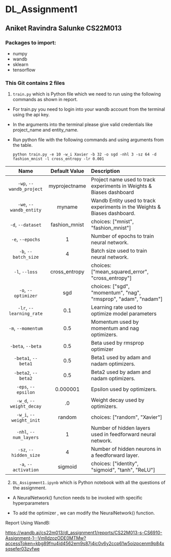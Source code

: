 # DL_Assignment1

## Aniket Ravindra Salunke CS22M013

### Packages to import:
- numpy
- wandb
- sklearn
- tensorflow

### This Git contains 2 files

  1. `train.py` which is Python file which we need to run using the following commands as shown in report.
  - For train.py you need to login into your wandb account from the terminal using the api key.
  - In the arguments into the terminal please give valid credentials like project_name and entity_name.
  - Run python file with the following commands and using arguments from the table.
  
    `python train.py -e 10 -w_i Xavier -b 32 -o sgd -nhl 3 -sz 64 -d fashion_mnist -l cross_entropy -lr 0.001`
     
   |           Name           | Default Value | Description                                                               |
| :----------------------: | :-----------: | :------------------------------------------------------------------------ |
| `-wp`, `--wandb_project` | myprojectname | Project name used to track experiments in Weights & Biases dashboard      |
|  `-we`, `--wandb_entity` |     myname    | Wandb Entity used to track experiments in the Weights & Biases dashboard. |
|     `-d`, `--dataset`    | fashion_mnist | choices:  ["mnist", "fashion_mnist"]                                      |
|     `-e`, `--epochs`     |       1       | Number of epochs to train neural network.                                 |
|   `-b`, `--batch_size`   |       4       | Batch size used to train neural network.                                  |
|      `-l`, `--loss`      | cross_entropy | choices:  ["mean_squared_error", "cross_entropy"]                         |
|    `-o`, `--optimizer`   |      sgd      | choices:  ["sgd", "momentum", "nag", "rmsprop", "adam", "nadam"]          |
| `-lr`, `--learning_rate` |      0.1      | Learning rate used to optimize model parameters                           |
|    `-m`, `--momentum`    |      0.5      | Momentum used by momentum and nag optimizers.                             |
|     `-beta`, `--beta`    |      0.5      | Beta used by rmsprop optimizer                                            |
|    `-beta1`, `--beta1`   |      0.5      | Beta1 used by adam and nadam optimizers.                                  |
|    `-beta2`, `--beta2`   |      0.5      | Beta2 used by adam and nadam optimizers.                                  |
|    `-eps`, `--epsilon`   |    0.000001   | Epsilon used by optimizers.                                               |
| `-w_d`, `--weight_decay` |       .0      | Weight decay used by optimizers.                                          |
|  `-w_i`, `--weight_init` |     random    | choices:  ["random", "Xavier"]                                            |
|  `-nhl`, `--num_layers`  |       1       | Number of hidden layers used in feedforward neural network.               |
|  `-sz`, `--hidden_size`  |       4       | Number of hidden neurons in a feedforward layer.                          |
|   `-a`, `--activation`   |    sigmoid    | choices:  ["identity", "sigmoid", "tanh", "ReLU"]                         |

   
    
  2. `DL_Assignment1.ipynb` which is Python notebook with all the questions of the assignment.
  
  - A NeuralNetwork() function needs to be invoked with specific hyperparameters

  - To add the optimizer , we can modify the NeuralNetwork() function.

Report Using WandB:

https://wandb.ai/cs22m013/dl_assignment1/reports/CS22M013-s-CS6910-Assignment-1--VmlldzozODE0MTMw?accessToken=kbg89fnu4id4562em9s87j4ic0v6y2ccp61w5oizpcenm9p84xsqsefer03zvfwe
